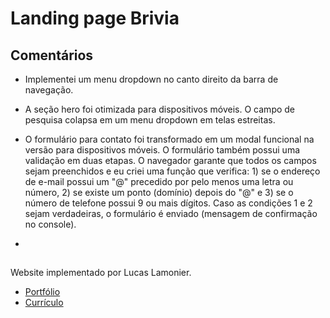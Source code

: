 
# Landing page Brivia




## Comentários

- Implementei um menu dropdown no canto direito da barra de navegação.

- A seção hero foi otimizada para dispositivos móveis. O campo de pesquisa colapsa em um menu dropdown em telas estreitas.

- O formulário para contato foi transformado em um modal funcional na versão para dispositivos móveis. O formulário também possui uma validação em duas etapas. O navegador garante que todos os campos sejam preenchidos e eu criei uma função que verifica: 1) se o endereço de e-mail possui um "@" precedido por pelo menos uma letra ou número, 2) se existe um ponto (domínio) depois do "@" e 3) se o número de telefone possui 9 ou mais dígitos. Caso as condições 1 e 2 sejam verdadeiras, o formulário é enviado (mensagem de confirmação no console).

- 

##

Website implementado por Lucas Lamonier.

- [Portfólio](https://github.com/LrLamonier)
- [Currículo](https://drive.google.com/file/d/1Se2WziCQTPMS7NkDL3N1axkptLJ68vLt/view?usp=sharing)
